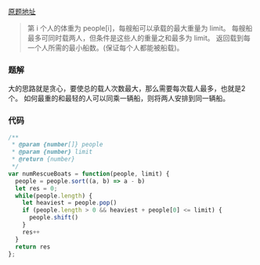 [原题地址](https://leetcode-cn.com/problems/boats-to-save-people/)

> 第 i 个人的体重为 people[i]，每艘船可以承载的最大重量为 limit。
> 每艘船最多可同时载两人，但条件是这些人的重量之和最多为 limit。
> 返回载到每一个人所需的最小船数。(保证每个人都能被船载)。

### 题解
大的思路就是贪心，要使总的载人次数最大，那么需要每次载人最多，也就是2个。
如何最重的和最轻的人可以同乘一辆船，则将两人安排到同一辆船。

### 代码
```js
/**
 * @param {number[]} people
 * @param {number} limit
 * @return {number}
 */
var numRescueBoats = function(people, limit) {
  people = people.sort((a, b) => a - b)
  let res = 0;
  while(people.length) {
    let heaviest = people.pop()
    if (people.length > 0 && heaviest + people[0] <= limit) {
      people.shift()
    }
    res++
  }
  return res
};
```